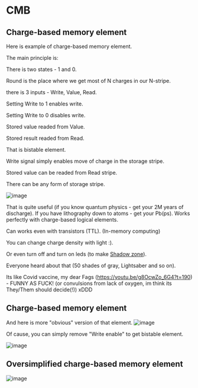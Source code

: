 # CMB
## Charge-based memory element

Here is example of charge-based memory element.

The main principle is:

There is two states - 1 and 0.

Round is the place where we get most of N charges in our N-stripe.

there is 3 inputs - Write, Value, Read.

Setting Write to 1 enables write.

Setting Write to 0 disables write.

Stored value readed from Value.

Stored result readed from Read.

That is bistable element.

Write signal simply enables move of charge in the storage stripe.

Stored value can be readed from Read stripe.

There can be any form of storage stripe.

![image](https://github.com/user-attachments/assets/df18c127-89b5-42c2-9f01-101def9cca59)

That is quite useful (if you know quantum physics - get your 2M years of discharge).
If you have lithography down to atoms - get your Pb(ps).
Works perfectly with charge-based logical elements. 

Can works even with transistors (TTL).
(In-memory computing)

You can change charge density with light :).

Or even turn off and turn on leds (to make [Shadow zone](https://github.com/ValeriyAndreevichPushkarev/ShadowZone)).

Everyone heard about that (50 shades of gray, Lightsaber and so on).
 
Its like Covid vaccine, my dear Fags (https://youtu.be/g8OcwZo_6G4?t=190) - FUNNY AS FUCK! (or convulsions from lack of oxygen, im think its They/Them should decide(!)) xDDD
 
## Charge-based memory element

And here is more "obvious" version of that element.
![image](https://github.com/user-attachments/assets/8e2b16d8-e402-496c-97d4-d349ea3915cf)

Of cause, you can simply remove "Write enable" to get bistable element.

![image](https://github.com/user-attachments/assets/a2d73e83-5ae7-4392-a459-ad1d8c00be33)

## Oversimplified charge-based memory element

![image](https://github.com/user-attachments/assets/2808bf5a-4dab-4a41-96f4-5ebaa7d6ba7c)
